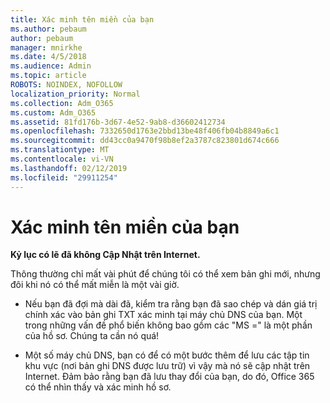 ```yaml
---
title: Xác minh tên miền của bạn
ms.author: pebaum
author: pebaum
manager: mnirkhe
ms.date: 4/5/2018
ms.audience: Admin
ms.topic: article
ROBOTS: NOINDEX, NOFOLLOW
localization_priority: Normal
ms.collection: Adm_O365
ms.custom: Adm_O365
ms.assetid: 81fd176b-3d67-4e52-9ab8-d36602412734
ms.openlocfilehash: 7332650d1763e2bbd13be48f406fb04b8849a6c1
ms.sourcegitcommit: dd43cc0a9470f98b8ef2a3787c823801d674c666
ms.translationtype: MT
ms.contentlocale: vi-VN
ms.lasthandoff: 02/12/2019
ms.locfileid: "29911254"
---
```

# <a name="verify-your-domain"></a>Xác minh tên miền của bạn

 **Kỷ lục có lẽ đã không Cập Nhật trên Internet.**
  
Thông thường chỉ mất vài phút để chúng tôi có thể xem bản ghi mới, nhưng đôi khi nó có thể mất miễn là một vài giờ. 
  
- Nếu bạn đã đợi mà dài đã, kiểm tra rằng bạn đã sao chép và dán giá trị chính xác vào bản ghi TXT xác minh tại máy chủ DNS của bạn. Một trong những vấn đề phổ biến không bao gồm các "MS =" là một phần của hồ sơ. Chúng ta cần nó quá!
    
- Một số máy chủ DNS, bạn có để có một bước thêm để lưu các tập tin khu vực (nơi bản ghi DNS được lưu trữ) vì vậy mà nó sẽ cập nhật trên Internet. Đảm bảo rằng bạn đã lưu thay đổi của bạn, do đó, Office 365 có thể nhìn thấy và xác minh hồ sơ.
    

